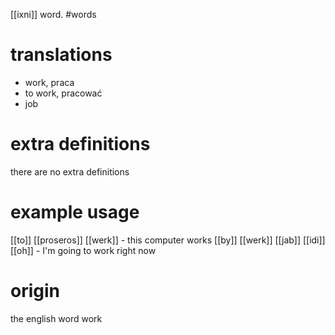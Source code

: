 [[ixni]] word.
#words
# translations
- work, praca
- to work, pracować
- job
# extra definitions
there are no extra definitions
# example usage
[[to]] [[proseros]] [[werk]] - this computer works
[[by]] [[werk]] [[jab]] [[idi]][[oh]] - I'm going to work right now
# origin
the english word work
